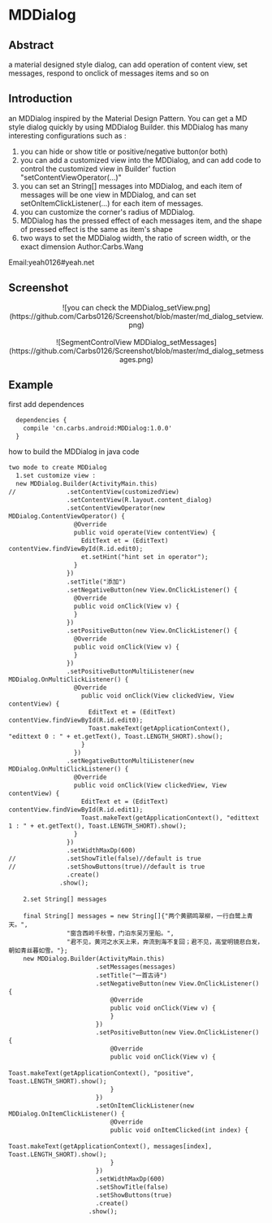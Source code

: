 # MDDialog
## Abstract
a material designed style dialog, can add operation of content view, set messages, respond to onclick of messages items and so on

## Introduction
an MDDialog inspired by the Material Design Pattern. You can get a MD style dialog quickly by using MDDialog Builder.
this MDDialog has many interesting configurations such as :
  1. you can hide or show title or positive/negative button(or both)
  2. you can add a customized view into the MDDialog, and can add code to control the customized view in Builder' fuction "setContentViewOperator(...)"
  3. you can set an String[] messages into MDDialog, and each item of messages will be one view in MDDialog, and can set setOnItemClickListener(...) for each item of messages.
  4. you can customize the corner's radius of MDDialog.
  5. MDDialog has the pressed effect of each messages item, and the shape of pressed effect is the same as item's shape
  6. two ways to set the MDDialog width, the ratio of screen width, or the exact dimension
  Author:Carbs.Wang
  
  Email:yeah0126#yeah.net

## Screenshot
<center>
![you can check the MDDialog_setView.png](https://github.com/Carbs0126/Screenshot/blob/master/md_dialog_setview.png)
</center><br>
<center>
![SegmentControlView MDDialog_setMessages](https://github.com/Carbs0126/Screenshot/blob/master/md_dialog_setmessages.png)
</center>

## Example
 first add dependences
```
  dependencies {
    compile 'cn.carbs.android:MDDialog:1.0.0'
  }
```
 how to build the MDDialog in java code
```
two mode to create MDDialog
  1.set customize view :
  new MDDialog.Builder(ActivityMain.this)
//              .setContentView(customizedView)
                .setContentView(R.layout.content_dialog)
                .setContentViewOperator(new MDDialog.ContentViewOperator() {
                  @Override
                  public void operate(View contentView) {
                    EditText et = (EditText) contentView.findViewById(R.id.edit0);
                    et.setHint("hint set in operator");
                  }
                })
                .setTitle("添加")
                .setNegativeButton(new View.OnClickListener() {
                  @Override
                  public void onClick(View v) {
                  }
                })
                .setPositiveButton(new View.OnClickListener() {
                  @Override
                  public void onClick(View v) {
                  }
                })
                .setPositiveButtonMultiListener(new MDDialog.OnMultiClickListener() {
                  @Override
                    public void onClick(View clickedView, View contentView) {
                      EditText et = (EditText) contentView.findViewById(R.id.edit0);
                      Toast.makeText(getApplicationContext(), "edittext 0 : " + et.getText(), Toast.LENGTH_SHORT).show();
                    }
                  })
                .setNegativeButtonMultiListener(new MDDialog.OnMultiClickListener() {
                  @Override
                  public void onClick(View clickedView, View contentView) {
                    EditText et = (EditText) contentView.findViewById(R.id.edit1);
                    Toast.makeText(getApplicationContext(), "edittext 1 : " + et.getText(), Toast.LENGTH_SHORT).show();
                  }
                })
                .setWidthMaxDp(600)
//              .setShowTitle(false)//default is true
//              .setShowButtons(true)//default is true
                .create()
              .show();
            
    2.set String[] messages
    
    final String[] messages = new String[]{"两个黄鹂鸣翠柳，一行白鹭上青天。",
                "窗含西岭千秋雪，门泊东吴万里船。",
                "君不见，黄河之水天上来，奔流到海不复回；君不见，高堂明镜悲白发，朝如青丝暮如雪。"};
    new MDDialog.Builder(ActivityMain.this)
                        .setMessages(messages)
                        .setTitle("一首古诗")
                        .setNegativeButton(new View.OnClickListener() {
                            @Override
                            public void onClick(View v) {
                            }
                        })
                        .setPositiveButton(new View.OnClickListener() {
                            @Override
                            public void onClick(View v) {
                                Toast.makeText(getApplicationContext(), "positive", Toast.LENGTH_SHORT).show();
                            }
                        })
                        .setOnItemClickListener(new MDDialog.OnItemClickListener() {
                            @Override
                            public void onItemClicked(int index) {
                                Toast.makeText(getApplicationContext(), messages[index], Toast.LENGTH_SHORT).show();
                            }
                        })
                        .setWidthMaxDp(600)
                        .setShowTitle(false)
                        .setShowButtons(true)
                        .create()
                      .show();
    
```
